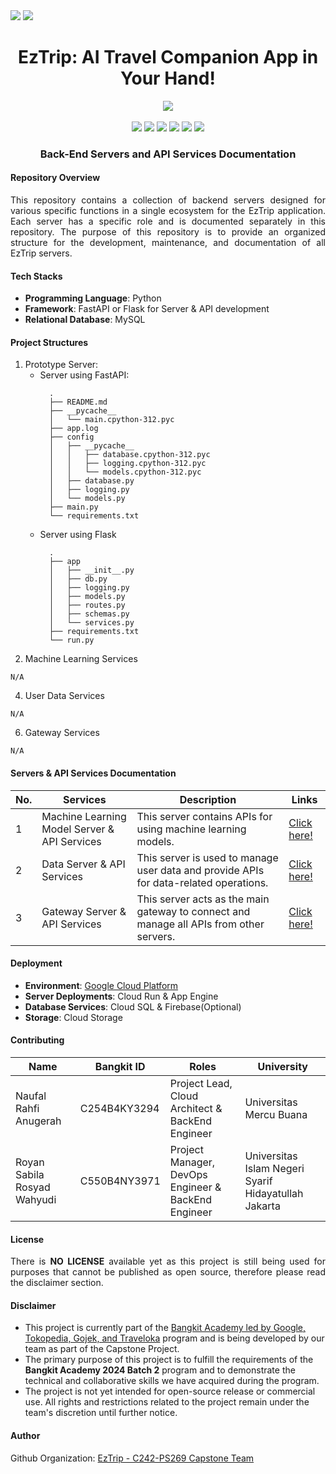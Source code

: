 <div align=justify>
  <img src="https://img.shields.io/badge/EzTrip-3DDC84?style=for-the-badge"/>
  <img src="https://img.shields.io/badge/markdown-%23000000.svg?style=for-the-badge&logo=markdown&logoColor=white"/>
</div>

<div align=center>
  <h1>EzTrip: AI Travel Companion App in Your Hand!</h1>
  <img src="https://github.com/user-attachments/assets/2f45acea-59d4-4d0c-a3c8-e73d17c3ed53"/>
</div>
<br>
<div align=center>
    <img src="https://img.shields.io/badge/Python-3670A0?&logo=python&logoColor=ffdd54"/>
    <img src="https://img.shields.io/badge/Flask-%23000.svg?&logo=flask&logoColor=white"/>
    <img src="https://img.shields.io/badge/Docker-%230db7ed.svg?&logo=docker&logoColor=white"/>
    <img src="https://img.shields.io/badge/Google_Cloud-%234285F4.svg?&logo=google-cloud&logoColor=white"/>
    <img src="https://img.shields.io/badge/FastAPI-005571?&logo=fastapi"/>
    <img src="https://img.shields.io/badge/MySQL-4479A1.svg?&logo=mysql&logoColor=white"/>
    <h3>Back-End Servers and API Services Documentation</h3>
</div>

#### Repository Overview

<p align=justify>
This repository contains a collection of backend servers designed for various specific functions in a single ecosystem for the EzTrip application. 
Each server has a specific role and is documented separately in this repository. The purpose of this repository is to provide an organized 
structure for the development, maintenance, and documentation of all EzTrip servers.
</p>

#### Tech Stacks

- **Programming Language**: Python
- **Framework**: FastAPI or Flask for Server & API development
- **Relational Database**: MySQL

#### Project Structures

1. Prototype Server:
    - Server using FastAPI:
      ```
        .
        ├── README.md
        ├── __pycache__
        │   └── main.cpython-312.pyc
        ├── app.log
        ├── config
        │   ├── __pycache__
        │   │   ├── database.cpython-312.pyc
        │   │   ├── logging.cpython-312.pyc
        │   │   └── models.cpython-312.pyc
        │   ├── database.py
        │   ├── logging.py
        │   └── models.py
        ├── main.py
        └── requirements.txt
      ```
    - Server using Flask
      ```
        .
        ├── app
        │   ├── __init__.py
        │   ├── db.py
        │   ├── logging.py
        │   ├── models.py
        │   ├── routes.py
        │   ├── schemas.py
        │   └── services.py
        ├── requirements.txt
        └── run.py
      ```
2. Machine Learning Services
```
N/A
```
4. User Data Services
```
N/A
```
6. Gateway Services
```
N/A
```

#### Servers & API Services Documentation

<center>

|No. | Services | Description | Links |
|---|---|---|---|
| 1 | Machine Learning Model Server & API Services | This server contains APIs for using machine learning models. | [Click here!]() |
| 2 | Data Server & API Services | This server is used to manage user data and provide APIs for data-related operations. | [Click here!]() |
| 3 | Gateway Server & API Services | This server acts as the main gateway to connect and manage all APIs from other servers. | [Click here!]() |

</center>

#### Deployment

- **Environment**: [Google Cloud Platform](https://cloud.google.com)
- **Server Deployments**: Cloud Run & App Engine
- **Database Services**: Cloud SQL & Firebase(Optional)
- **Storage**: Cloud Storage

#### Contributing

<div align=center>

| Name  | Bangkit ID | Roles | University |
|---|---|---|---|
| Naufal Rahfi Anugerah | C254B4KY3294 | Project Lead, Cloud Architect & BackEnd Engineer | Universitas Mercu Buana |
| Royan Sabila Rosyad Wahyudi | C550B4NY3971 | Project Manager, DevOps Engineer & BackEnd Engineer | Universitas Islam Negeri Syarif Hidayatullah Jakarta |

</div>

#### License

<p align=justify>
There is <b>NO LICENSE</b> available yet as this project is still being used for purposes that cannot be published as open source, therefore please read the disclaimer section.
</p>

#### Disclaimer

- This project is currently part of the <a href="https://www.dicoding.com/programs/bangkit">Bangkit Academy led by Google, Tokopedia, Gojek, and Traveloka</a> program and is being developed by our team as part of the Capstone Project.
- The primary purpose of this project is to fulfill the requirements of the <b>Bangkit Academy 2024 Batch 2</b> program and to demonstrate the technical and collaborative skills we have acquired during the program.
- The project is not yet intended for open-source release or commercial use. All rights and restrictions related to the project remain under the team's discretion until further notice.

#### Author

Github Organization: [EzTrip - C242-PS269 Capstone Team](https://github.com/C242-PS269)
